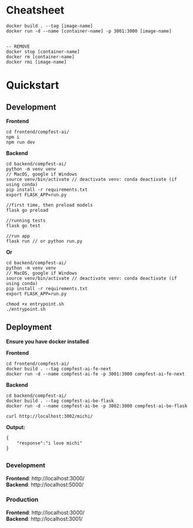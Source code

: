 # Cheatsheet

```
docker build . --tag [image-name]
docker run -d --name [container-name] -p 3001:3000 [image-name]


-- REMOVE
docker stop [container-name]
docker rm [container-name]
docker rmi [image-name]
```

# Quickstart

## Development

**Frontend**

```
cd frontend/compfest-ai/
npm i
npm run dev
```

**Backend**

```
cd backend/compfest-ai/
python -m venv venv
// MacOS, google if Windows
source venv/bin/activate // deactivate venv: conda deactivate (if using conda)
pip install -r requirements.txt
export FLASK_APP=run.py

//first time, then preload models
flask go preload

//running tests
flask go test

//run app
flask run // or python run.py
```

**Or**

```
cd backend/compfest-ai/
python -m venv venv
// MacOS, google if Windows
source venv/bin/activate // deactivate venv: conda deactivate (if using conda)
pip install -r requirements.txt
export FLASK_APP=run.py

chmod +x entrypoint.sh
./entrypoint.sh
```

## Deployment

**Ensure you have docker installed**

**Frontend**

```
cd frontend/compfest-ai/
docker build . --tag compfest-ai-fe-next
docker run -d --name compfest-ai-fe -p 3001:3000 compfest-ai-fe-next
```

**Backend**

```
cd backend/compfest-ai/
docker build . --tag compfest-ai-be-flask
docker run -d --name compfest-ai-be -p 3002:3000 compfest-ai-be-flask
```

```
curl http://localhost:3002/michi/
```

**Output:**

```
{
    "response":"i love michi"
}
```

##

### Development

**Frontend**: http://localhost:3000/
<br/>
**Backend**: http://localhost:5000/

### Production

**Frontend**: http://localhost:3000/
<br/>
**Backend**: http://localhost:3001/
